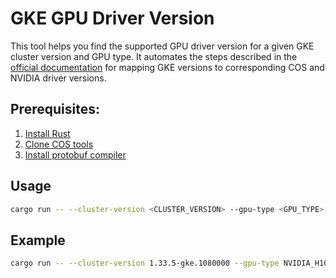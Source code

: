 # GKE GPU Driver Version

This tool helps you find the supported GPU driver version for a given GKE cluster version and GPU type. It automates the steps described in the [official documentation](https://cloud.google.com/kubernetes-engine/docs/how-to/gpus#map-gke-cos-gpu) for mapping GKE versions to corresponding COS and NVIDIA driver versions.

## Prerequisites:

1. [Install Rust](https://www.rust-lang.org/learn/get-started)
2. [Clone COS tools](https://cos.googlesource.com/cos/tools)
3. [Install protobuf compiler](https://protobuf.dev/installation)

## Usage

```bash
cargo run -- --cluster-version <CLUSTER_VERSION> --gpu-type <GPU_TYPE>
```

## Example

```bash
cargo run -- --cluster-version 1.33.5-gke.1080000 --gpu-type NVIDIA_H100_80GB
```
